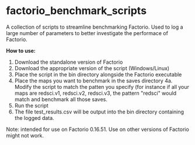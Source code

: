 # factorio_benchmark_scripts

A collection of scripts to streamline benchmarking Factorio. Used to log a large number of parameters to better investigate the performace of Factorio.

<b>How to use:</b>
1. Download the standalone version of Factorio
2. Download the appropriate version of the script (Windows/Linux)
3. Place the script in the bin directory alongside the Factorio executable
4. Place the maps you want to benchmark in the saves directory
4a. Modify the script to match the patten you specify (for instance if all your maps are redsci.v1, redsci.v2, redsci.v3, the pattern "redsci" would match and benchmark all those saves.
5. Run the script
6. The file test_results.csv will be output into the bin directory containing the logged data.

Note: intended for use on Factorio 0.16.51. Use on other versions of Factorio might not work.
